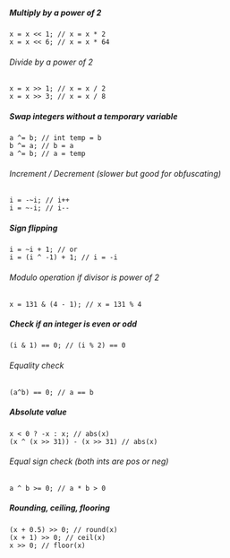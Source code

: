 <!-- https://gist.github.com/dideler/2365607 -->

##### Multiply by a power of 2
    x = x << 1; // x = x * 2
    x = x << 6; // x = x * 64

###### Divide by a power of 2
    x = x >> 1; // x = x / 2
    x = x >> 3; // x = x / 8

##### Swap integers without a temporary variable
    a ^= b; // int temp = b
    b ^= a; // b = a
    a ^= b; // a = temp

###### Increment / Decrement (slower but good for obfuscating)
    i = -~i; // i++
    i = ~-i; // i--

##### Sign flipping
    i = ~i + 1; // or
    i = (i ^ -1) + 1; // i = -i

###### Modulo operation if divisor is power of 2
    x = 131 & (4 - 1); // x = 131 % 4

##### Check if an integer is even or odd
    (i & 1) == 0; // (i % 2) == 0

###### Equality check
    (a^b) == 0; // a == b

##### Absolute value
    x < 0 ? -x : x; // abs(x)
    (x ^ (x >> 31)) - (x >> 31) // abs(x)

###### Equal sign check (both ints are pos or neg)
    a ^ b >= 0; // a * b > 0

##### Rounding, ceiling, flooring
    (x + 0.5) >> 0; // round(x)
    (x + 1) >> 0; // ceil(x)
    x >> 0; // floor(x)